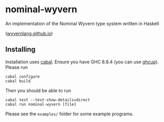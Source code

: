 # nominal-wyvern

An implementation of the Nominal Wyvern type system written in Haskell

([wyvernlang.github.io](http://wyvernlang.github.io/))

## Installing
Installation uses [cabal](https://www.haskell.org/cabal/).
Ensure you have GHC 8.8.4 (you can use [ghcup](https://www.haskell.org/ghcup/)).
Please run
```
cabal configure
cabal build
```

Then you should be able to run
```
cabal test --test-show-details=direct
cabal run nominal-wyvern [file]
```
Please see the ```examples/``` folder for some example programs.
